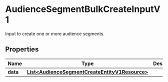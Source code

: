 

# AudienceSegmentBulkCreateInputV1

Input to create one or more audience segments.

## Properties

Name | Type | Description | Notes
------------ | ------------- | ------------- | -------------
**data** | [**List&lt;AudienceSegmentCreateEntityV1Resource&gt;**](AudienceSegmentCreateEntityV1Resource.md) |  |  [optional]



